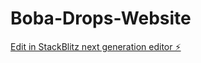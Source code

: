 # Boba-Drops-Website

[Edit in StackBlitz next generation editor ⚡️](https://stackblitz.com/~/github.com/Doomtsu/Boba-Drops-Website)